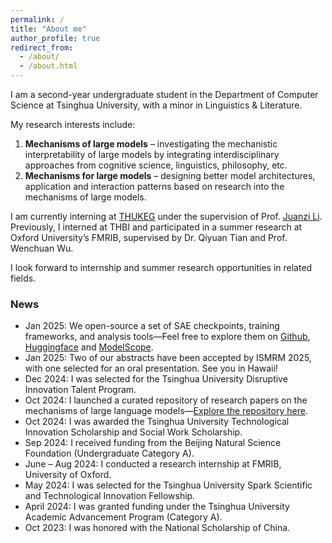 ```yaml
---
permalink: /
title: "About me"
author_profile: true
redirect_from: 
  - /about/
  - /about.html
---
```

I am a second-year undergraduate student in the Department of Computer Science at Tsinghua University, with a minor in Linguistics & Literature. 

My research interests include:

1. **Mechanisms of large models** – investigating the mechanistic interpretability of large models by integrating interdisciplinary approaches from cognitive science, linguistics, philosophy, etc.
2. **Mechanisms for large models** – designing better model architectures, application and interaction patterns based on research into the mechanisms of large models.

I am currently interning at [THUKEG](https://keg.cs.tsinghua.edu.cn/) under the supervision of Prof. [Juanzi Li](https://keg.cs.tsinghua.edu.cn/persons/ljz/index.html). Previously, I interned at THBI and participated in a summer research at Oxford University’s FMRIB, supervised by Dr. Qiyuan Tian and Prof. Wenchuan Wu.

I look forward to internship and summer research opportunities in related fields.

### News

* Jan 2025: We open-source a set of SAE checkpoints, training frameworks, and analysis tools—Feel free to explore them on [Github](https://github.com/THU-KEG/OpenSAE), [Huggingface](https://huggingface.co/collections/THU-KEG/opensae-llama-31-8b-6795f320a08d7b966aae535c) and [ModelScope](https://www.modelscope.cn/collections/OpenSAE-LLaMA-31-8B-39ba7b3cceb342).
* Jan 2025: Two of our abstracts have been accepted by ISMRM 2025, with one selected for an oral presentation. See you in Hawaii!
* Dec 2024: I was selected for the Tsinghua University Disruptive Innovation Talent Program.
* Oct 2024: I launched a curated repository of research papers on the mechanisms of large language models—[Explore the repository here](https://github.com/LeoJ-xy/Towards-LLM-Intelligence).
* Oct 2024: I was awarded the Tsinghua University Technological Innovation Scholarship and Social Work Scholarship.
* Sep 2024: I received funding from the Beijing Natural Science Foundation (Undergraduate Category A).
* June – Aug 2024: I conducted a research internship at FMRIB, University of Oxford.
* May 2024: I was selected for the Tsinghua University Spark Scientific and Technological Innovation Fellowship.
* April 2024: I was granted funding under the Tsinghua University Academic Advancement Program (Category A).
* Oct 2023: I was honored with the National Scholarship of China.
